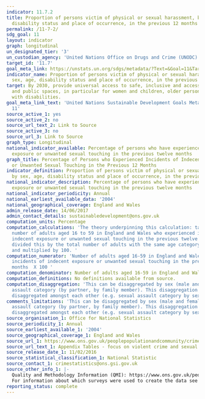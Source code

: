 ```yaml
---
indicator: 11.7.2
title: Proportion of persons victim of physical or sexual harassment, by sex, age,
  disability status and place of occurrence, in the previous 12 months
permalink: /11-7-2/
sdg_goal: 11
layout: indicator
graph: longitudinal
un_designated_tier: '3'
un_custodian_agency: 'United Nations Office on Drugs and Crime (UNODC)  '
target_id: '11.7'
goal_meta_link: https://unstats.un.org/sdgs/metadata/?Text=&Goal=11&Target=11.7
indicator_name: Proportion of persons victim of physical or sexual harassment, by
  sex, age, disability status and place of occurrence, in the previous 12 months
target: By 2030, provide universal access to safe, inclusive and accessible, green
  and public spaces, in particular for women and children, older persons and persons
  with disabilities.
goal_meta_link_text: 'United Nations Sustainable Development Goals Metadata: Goal
  11'
source_active_1: yes
source_active_2: no
source_url_text_2: Link to Source
source_active_3: no
source_url_3: Link to Source
graph_type: Longitudinal
national_indicator_available: Percentage of persons who have experienced indecent
  exposure or unwanted sexual touching in the previous twelve months
graph_title: Percentage of Persons who Experienced Incidents of Indecent Exposure
  or Unwanted Sexual Touching in the Previous 12 Months
indicator_definition: Proportion of persons victim of physical or sexual harassment,
  by sex, age, disability status and place of occurrence, in the previous 12 months
national_indicator_description: Percentage of persons who have experienced indecent
  exposure or unwanted sexual touching in the previous twelve months
national_indicator_periodicity: Annual
national_earliest_available_data: '2004'
national_geographical_coverage: England and Wales
admin_release_date: 14/06/2017
admin_contact_details: sustainabledevelopment@ons.gov.uk
computation_units: Percentage
computation_calculations: 'The theory underpinning this calculation: taking the total
  number of adults aged 16 to 59 in England and Wales who experienced incidents of
  indecent exposure or unwanted sexual touching in the previous twelve months and
  divided this by the total number of adults with the same age category in England/Wales
  and multiplied by 100. '
computation_numerator: 'Number of adults aged 16-59 in England and Wales who experienced
  incidents of indecent exposure or unwanted sexual touching in the previous twelve
  months  X 100 '
computation_denominator: Number of adults aged 16-59 in England and Wales
computation_definitions: No definitions available from source.
computation_disaggregation: 'This can be disaggregated by sex (male and female). Sexual
  assault category (by partner, by family member). This disaggregation can be further
  disaggregated amongst each other (e.g. sexual assault category by sex). '
comments_limitations: 'This can be disaggregated by sex (male and female). Sexual
  assault category (by partner, by family member). This disaggregation can be further
  disaggregated amongst each other (e.g. sexual assault category by sex). '
source_organisation_1: Office for National Statistics
source_periodicity_1: Annual
source_earliest_available_1: '2004'
source_geographical_coverage_1: England and Wales
source_url_1: https://www.ons.gov.uk/peoplepopulationandcommunity/crimeandjustice/datasets/appendixtablesfocusonviolentcrimeandsexualoffences
source_url_text_1: Appendix Tables - focus on violent crime and sexual offences
source_release_date_1: 11/02/2016
source_statistical_classification_1: National Statistic
source_contact_1: crimestatistics@ons.gsi.gov.uk
source_other_info_1: |-
  Quality and Methodology Information (QMI): https://www.ons.gov.uk/peoplepopulationandcommunity/crimeandjustice/methodologies/crimeandjusticemethodology
  For information about which surveys were used to create the data see the Quality and Methodology information.
reporting_status: complete
---
```

